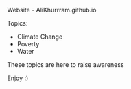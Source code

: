 Website - AliKhurrram.github.io

Topics:

 - Climate Change
 - Poverty
 - Water

These topics are here to raise awareness

Enjoy :)
